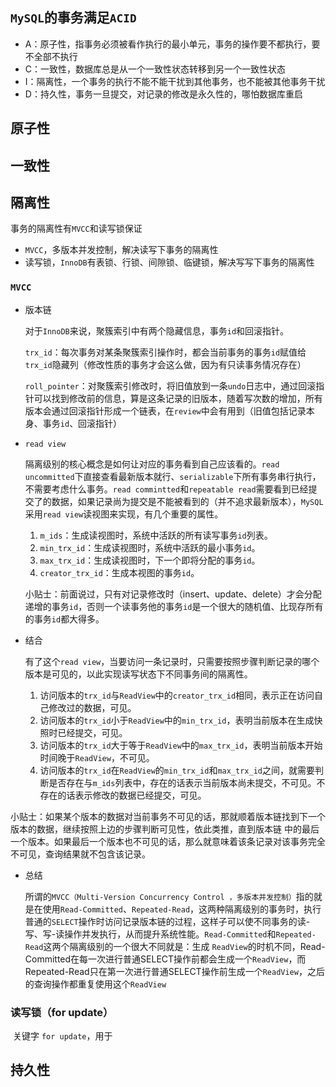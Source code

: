 



## `MySQL`的事务满足`ACID`

- A：原子性，指事务必须被看作执行的最小单元，事务的操作要不都执行，要不全部不执行
- C：一致性，数据库总是从一个一致性状态转移到另一个一致性状态
- I：隔离性，一个事务的执行不能不能干扰到其他事务，也不能被其他事务干扰
- D：持久性，事务一旦提交，对记录的修改是永久性的，哪怕数据库重启



## 原子性



## 一致性



## 隔离性

事务的隔离性有`MVCC`和读写锁保证

- `MVCC`，多版本并发控制，解决读写下事务的隔离性
- 读写锁，`InnoDB`有表锁、行锁、间隙锁、临键锁，解决写写下事务的隔离性

### `MVCC`

- 版本链

    ​		对于`InnoDB`来说，聚簇索引中有两个隐藏信息，事务`id`和回滚指针。

    ​		`trx_id`：每次事务对某条聚簇索引操作时，都会当前事务的事务`id`赋值给`trx_id`隐藏列（修改性质的事务才会这么做，因为有只读事务情况存在）

    ​		`roll_pointer`：对聚簇索引修改时，将旧值放到一条`undo`日志中，通过回滚指针可以找到修改前的信息，算是这条记录的旧版本，随着写次数的增加，所有版本会通过回滚指针形成一个链表，在`review`中会有用到（旧值包括记录本身、事务`id`、回滚指针）

- `read view`

    ​		隔离级别的核心概念是如何让对应的事务看到自己应该看的。`read uncommitted`下直接查看最新版本就行、`serializable`下所有事务串行执行，不需要考虑什么事务。`read commintted`和`repeatable read`需要看到已经提交了的数据，如果记录尚为提交是不能被看到的（并不追求最新版本），`MySQL`采用`read view`读视图来实现，有几个重要的属性。
    
    1. `m_ids`：生成读视图时，系统中活跃的所有读写事务`id`列表。
    2. `min_trx_id`：生成读视图时，系统中活跃的最小事务`id`。
    3. `max_trx_id`：生成读视图时，下一个即将分配的事务`id`。
    4. `creator_trx_id`：生成本视图的事务`id`。
    
    ​		小贴士：前面说过，只有对记录修改时（insert、update、delete）才会分配递增的事务`id`，否则一个读事务他的事务`id`是一个很大的随机值、比现存所有的事务`id`都大得多。
    
- 结合

    有了这个`read view`，当要访问一条记录时，只需要按照步骤判断记录的哪个版本是可见的，以此实现读写状态下不同事务间的隔离性。

    1. 访问版本的`trx_id`与`ReadView`中的`creator_trx_id`相同，表示正在访问自己修改过的数据，可见。
    2. 访问版本的`trx_id`小于`ReadView`中的`min_trx_id`，表明当前版本在生成快照时已经提交，可见。
    3. 访问版本的`trx_id`大于等于`ReadView`中的`max_trx_id`，表明当前版本开始时间晚于`ReadView`，不可见。
    4. 访问版本的`trx_id`在`ReadView`的`min_trx_id`和`max_trx_id`之间，就需要判断是否存在与`m_ids`列表中，存在的话表示当前版本尚未提交，不可见。不存在的话表示修改的数据已经提交，可见。

​			小贴士：如果某个版本的数据对当前事务不可见的话，那就顺着版本链找到下一个版本的数据，继续按照上边的步骤判断可见性，依此类推，直到版本链	中的最后一个版本。如果最后一个版本也不可见的话，那么就意味着该条记录对该事务完全不可见，查询结果就不包含该记录。

- 总结

    ​		所谓的`MVCC（Multi-Version Concurrency Control ，多版本并发控制）`指的就是在使用`Read-Committed`、`Repeated-Read`，这两种隔离级别的事务时，执行普通的`SELECT`操作时访问记录版本链的过程，这样子可以使不同事务的读-写、写-读操作并发执行，从而提升系统性能。`Read-Committed`和`Repeated-Read`这两个隔离级别的一个很大不同就是：生成 `ReadView`的时机不同，Read-Committed在每一次进行普通SELECT操作前都会生成一个`ReadView`，而Repeated-Read只在第一次进行普通SELECT操作前生成一个`ReadView`，之后的查询操作都重复使用这个`ReadView`



### 读写锁（for update）

​		关键字 `for update`，用于









## 持久性










































